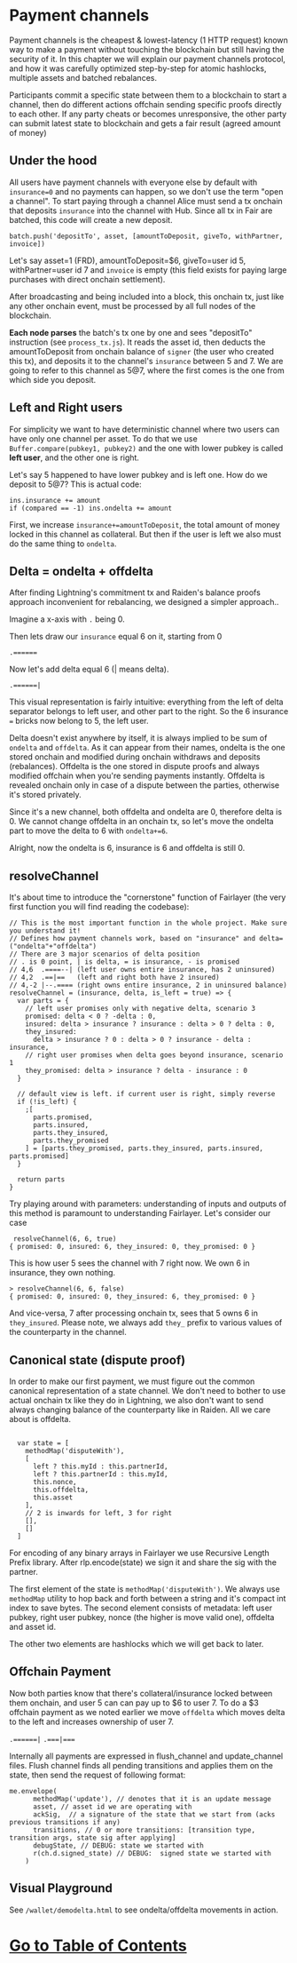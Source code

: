 # Payment channels

Payment channels is the cheapest & lowest-latency (1 HTTP request) known way to make a payment without touching the blockchain but still having the security of it. In this chapter we will explain our payment channels protocol, and how it was carefully optimized step-by-step for atomic hashlocks, multiple assets and batched rebalances.

Participants commit a specific state between them to a blockchain to start a channel, then do different actions offchain sending specific proofs directly to each other. If any party cheats or becomes unresponsive, the other party can submit latest state to blockchain and gets a fair result (agreed amount of money)

## Under the hood

All users have payment channels with everyone else by default with `insurance=0` and no payments can happen, so we don't use the term "open a channel". To start paying through a channel Alice must send a tx onchain that deposits `insurance` into the channel with Hub. Since all tx in Fair are batched, this code will create a new deposit.

`batch.push('depositTo', asset, [amountToDeposit, giveTo, withPartner, invoice])`

Let's say asset=1 (FRD), amountToDeposit=$6, giveTo=user id 5, withPartner=user id 7 and `invoice` is empty (this field exists for paying large purchases with direct onchain settlement).

After broadcasting and being included into a block, this onchain tx, just like any other onchain event, must be processed by all full nodes of the blockchain.

**Each node parses** the batch's tx one by one and sees "depositTo" instruction (see `process_tx.js`). It reads the asset id, then deducts the amountToDeposit from onchain balance of `signer` (the user who created this tx), and deposits it to the channel's `insurance` between 5 and 7. We are going to refer to this channel as 5@7, where the first comes is the one from which side you deposit. 

## Left and Right users

For simplicity we want to have deterministic channel where two users can have only one channel per asset. To do that we use `Buffer.compare(pubkey1, pubkey2)` and the one with lower pubkey is called **left user**, and the other one is right.

Let's say 5 happened to have lower pubkey and is left one. How do we deposit to 5@7? This is actual code:

```
ins.insurance += amount
if (compared == -1) ins.ondelta += amount
```

First, we increase `insurance+=amountToDeposit`, the total amount of money locked in this channel as collateral. But then if the user is left we also must do the same thing to `ondelta`.

## Delta = ondelta + offdelta

After finding Lightning's commitment tx and Raiden's balance proofs approach inconvenient for rebalancing, we designed  a simpler approach..

Imagine a x-axis with `.` being 0. 

Then lets draw our `insurance` equal 6 on it, starting from 0 

`.======`

Now let's add delta equal 6 (| means delta). 
 
`.======|`

This visual representation is fairly intuitive: everything from the left of delta separator belongs to left user, and other part to the right. So the 6 insurance `=` bricks now belong to 5, the left user.

Delta doesn't exist anywhere by itself, it is always implied to be sum of `ondelta` and `offdelta`. As it can appear from their names, ondelta is the one stored onchain and modified during onchain withdraws and deposits (rebalances). Offdelta is the one stored in dispute proofs and always modified offchain when you're sending payments instantly. Offdelta is revealed onchain only in case of a dispute between the parties, otherwise it's stored privately.

Since it's a new channel, both offdelta and ondelta are 0, therefore delta is 0. We cannot change offdelta in an onchain tx, so let's move the ondelta part to move the delta to 6 with `ondelta+=6`.

Alright, now the ondelta is 6, insurance is 6 and offdelta is still 0.

## resolveChannel

It's about time to introduce the "cornerstone" function of Fairlayer (the very first function you will find reading the codebase):

```
// This is the most important function in the whole project. Make sure you understand it!
// Defines how payment channels work, based on "insurance" and delta=("ondelta"+"offdelta")
// There are 3 major scenarios of delta position
// . is 0 point, | is delta, = is insurance, - is promised
// 4,6  .====--| (left user owns entire insurance, has 2 uninsured)
// 4,2  .==|==   (left and right both have 2 insured)
// 4,-2 |--.==== (right owns entire insurance, 2 in uninsured balance)
resolveChannel = (insurance, delta, is_left = true) => {
  var parts = {
    // left user promises only with negative delta, scenario 3
    promised: delta < 0 ? -delta : 0,
    insured: delta > insurance ? insurance : delta > 0 ? delta : 0,
    they_insured:
      delta > insurance ? 0 : delta > 0 ? insurance - delta : insurance,
    // right user promises when delta goes beyond insurance, scenario 1
    they_promised: delta > insurance ? delta - insurance : 0
  }

  // default view is left. if current user is right, simply reverse
  if (!is_left) {
    ;[
      parts.promised,
      parts.insured,
      parts.they_insured,
      parts.they_promised
    ] = [parts.they_promised, parts.they_insured, parts.insured, parts.promised]
  }

  return parts
}
```

Try playing around with parameters: understanding of inputs and outputs of this method is paramount to understanding Fairlayer. Let's consider our case

```
 resolveChannel(6, 6, true)
{ promised: 0, insured: 6, they_insured: 0, they_promised: 0 }
```

This is how user 5 sees the channel with 7 right now. We own 6 in insurance, they own nothing.

```
> resolveChannel(6, 6, false)
{ promised: 0, insured: 0, they_insured: 6, they_promised: 0 }
```

And vice-versa, 7 after processing onchain tx, sees that 5 owns 6 in `they_insured`. Please note, we always add `they_` prefix to various values of the counterparty in the channel. 

## Canonical state (dispute proof)

In order to make our first payment, we must figure out the common canonical representation of a state channel. We don't need to bother to use actual onchain tx like they do in Lightning, we also don't want to send always changing balance of the counterparty like in Raiden. All we care about is offdelta.

```

  var state = [
    methodMap('disputeWith'),
    [
      left ? this.myId : this.partnerId,
      left ? this.partnerId : this.myId,
      this.nonce,
      this.offdelta,
      this.asset
    ],
    // 2 is inwards for left, 3 for right
    [],
    []
  ]
```

For encoding of any binary arrays in Fairlayer we use Recursive Length Prefix library. After rlp.encode(state) we sign it and share the sig with the partner.

The first element of the state is `methodMap('disputeWith')`. We always use `methodMap` utility to hop back and forth between a string and it's compact int index to save bytes. The second element consists of metadata: left user pubkey, right user pubkey, nonce (the higher is move valid one), offdelta and asset id.

The other two elements are hashlocks which we will get back to later.

## Offchain Payment

Now both parties know that there's collateral/insurance locked between them onchain, and user 5 can can pay up to $6 to user 7. To do a $3 offchain payment as we noted earlier we move `offdelta` which moves delta to the left and increases ownership of user 7.

`.======|`
`.===|===`

Internally all payments are expressed in flush_channel and update_channel files. Flush channel finds all pending transitions and applies them on the state, then send the request of following format:

```
me.envelope(
      methodMap('update'), // denotes that it is an update message
      asset, // asset id we are operating with
      ackSig,  // a signature of the state that we start from (acks previous transitions if any)
      transitions, // 0 or more transitions: [transition type, transition args, state sig after applying]
      debugState, // DEBUG: state we started with
      r(ch.d.signed_state) // DEBUG:  signed state we started with
    )
```

## Visual Playground

See `/wallet/demodelta.html` to see ondelta/offdelta movements in action.


# [Go to Table of Contents](/wiki/0_home.md)


